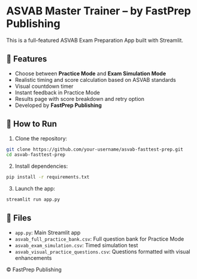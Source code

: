 # ASVAB Master Trainer – by FastPrep Publishing

This is a full-featured ASVAB Exam Preparation App built with Streamlit.

## 🎯 Features
- Choose between **Practice Mode** and **Exam Simulation Mode**
- Realistic timing and score calculation based on ASVAB standards
- Visual countdown timer
- Instant feedback in Practice Mode
- Results page with score breakdown and retry option
- Developed by **FastPrep Publishing**

## 🚀 How to Run

1. Clone the repository:
```bash
git clone https://github.com/your-username/asvab-fasttest-prep.git
cd asvab-fasttest-prep
```

2. Install dependencies:
```bash
pip install -r requirements.txt
```

3. Launch the app:
```bash
streamlit run app.py
```

## 📁 Files
- `app.py`: Main Streamlit app
- `asvab_full_practice_bank.csv`: Full question bank for Practice Mode
- `asvab_exam_simulation.csv`: Timed simulation test
- `asvab_visual_practice_questions.csv`: Questions formatted with visual enhancements

© FastPrep Publishing
